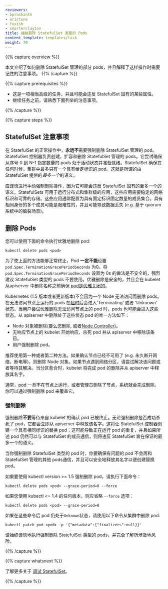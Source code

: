 ```yaml
---
reviewers:
- bprashanth
- erictune
- foxish
- smarterclayton
title: 强制删除 StatefulSet 类型的 Pods
content_template: templates/task
weight: 70
---
```


{{% capture overview %}}
<!--
This page shows how to delete Pods which are part of a stateful set, and explains the considerations to keep in mind when doing so.
--->
本文介绍了如何删除 StatefulSet 管理的部分 pods，并且解释了这样操作时需要记住的注意事项。
{{% /capture %}}

{{% capture prerequisites %}}

<!--
* This is a fairly advanced task and has the potential to violate some of the properties inherent to StatefulSet.
* Before proceeding, make yourself familiar with the considerations enumerated below.
--->
* 这是一项相当高级的任务，并且可能会违反 StatefulSet 固有的某些属性。
* 继续任务之前，请熟悉下面列举的注意事项。

{{% /capture %}}

{{% capture steps %}}

## StatefulSet 注意事项

<!--
In normal operation of a StatefulSet, there is **never** a need to force delete a StatefulSet Pod. The StatefulSet controller is responsible for creating, scaling and deleting members of the StatefulSet. It tries to ensure that the specified number of Pods from ordinal 0 through N-1 are alive and ready. StatefulSet ensures that, at any time, there is at most one Pod with a given identity running in a cluster. This is referred to as *at most one* semantics provided by a StatefulSet.
--->
在 StatefulSet 的正常操作中，**永远不**需要强制删除 StatefulSet 管理的 pod。StatefulSet 控制器负责创建，扩容和删除 StatefulSet 管理的 pods。它尝试确保从序号 0 到 N-1 指定数量的 pods 处于活动状态并准备就绪。StatefulSet 确保在任何时候，集群中最多只有一个具有给定标识的 pod。这就是所谓的由 StatefulSet 提供的*最多一个*的语义。

<!--
Manual force deletion should be undertaken with caution, as it has the potential to violate the at most one semantics inherent to StatefulSet. StatefulSets may be used to run distributed and clustered applications which have a need for a stable network identity and stable storage. These applications often have configuration which relies on an ensemble of a fixed number of members with fixed identities. Having multiple members with the same identity can be disastrous and may lead to data loss (e.g. split brain scenario in quorum-based systems).
--->
应谨慎进行手动强制删除操作，因为它可能会违反 StatefulSet 固有的至多一个的语义。StatefulSets 可用于运行分布式和集群级的应用，这些应用需要稳定的网络标识和可靠的存储。这些应用通常配置为具有固定标识固定数量的成员集合。具有相同身份的多个成员可能是艰难性的，并且可能导致数据丢失 (e.g. 基于 quorum 系统中的脑裂场景)。

## 删除 Pods

<!--
You can perform a graceful pod deletion with the following command:
--->
您可以使用下面的命令执行优雅地删除 pod:

```shell
kubectl delete pods <pod>
```

<!--
For the above to lead to graceful termination, the Pod **must not** specify a `pod.Spec.TerminationGracePeriodSeconds` of 0. The practice of setting a `pod.Spec.TerminationGracePeriodSeconds` of 0 seconds is unsafe and strongly discouraged for StatefulSet Pods. Graceful deletion is safe and will ensure that the [Pod shuts down gracefully](/docs/user-guide/pods/#termination-of-pods) before the kubelet deletes the name from the apiserver.
--->
为了使上面的方法能够正常终止，Pod **一定不能**设置  `pod.Spec.TerminationGracePeriodSeconds` 为0。将 `pod.Spec.TerminationGracePeriodSeconds` 设置为 0s 的做法是不安全的，强烈建议 StatefulSet 类型的 pods 不要使用。优雅删除是安全的，并且会在 kubelet 从apiserver 中删除名称之前确保 [pod是优雅关闭的](/docs/user-guide/pods/#termination-of-pods)。

<!--
Kubernetes (versions 1.5 or newer) will not delete Pods just because a Node is unreachable. The Pods running on an unreachable Node enter the 'Terminating' or 'Unknown' state after a [timeout](/docs/admin/node/#node-condition). Pods may also enter these states when the user attempts graceful deletion of a Pod on an unreachable Node. The only ways in which a Pod in such a state can be removed from the apiserver are as follows:
--->
Kubernetes (1.5 版本或者更新版本)不会因为一个 Node 无法访问而删除 pods。在无法访问节点上运行的 pods 在[超时](/docs/admin/node/#node-condition)后会进入'Terminating' 或者 'Unknown' 状态。当用户尝试优雅删除无法访问节点上的 pod 时，pods 也可能会进入这些状态。从 apiserver 中删除处于这些状态 pod 的唯一方法如下：

<!--
   * The Node object is deleted (either by you, or by the [Node Controller](/docs/admin/node)).<br/>
   * The kubelet on the unresponsive Node starts responding, kills the Pod and removes the entry from the apiserver.<br/>
   * Force deletion of the Pod by the user.
--->
   * Node 对象被删除(要么您删除, 或者[Node Controller](/docs/admin/node))。<br/>
   * 无响应节点上的 kubelet 开始响应，杀死 pod 并从 apiserver 中移除该条目。<br/>
   * 用户强制删除 pod。

<!--
The recommended best practice is to use the first or second approach. If a Node is confirmed to be dead (e.g. permanently disconnected from the network, powered down, etc), then delete the Node object. If the Node is suffering from a network partition, then try to resolve this or wait for it to resolve. When the partition heals, the kubelet will complete the deletion of the Pod and free up its name in the apiserver.
--->
推荐使用第一种或者第二种方法。如果确认节点已经不可用了 (e.g. 永久断开网络，断电等)，则删除 Node 对象。如果节点遇到网络分区，请尝试解决该问题或者等待其解决。当分区愈合时，kubelet 将完成 pod 的删除并从 apiserver 中释放其名字。

<!--
Normally, the system completes the deletion once the Pod is no longer running on a Node, or the Node is deleted by an administrator. You may override this by force deleting the Pod.
--->
通常，pod 一旦不在节点上运行，或者管理员删除了节点，系统就会完成删除。你可以通过强制删除 pod 来覆盖它。
### 强制删除

<!--
Force deletions **do not** wait for confirmation from the kubelet that the Pod has been terminated. Irrespective of whether a force deletion is successful in killing a Pod, it will immediately free up the name from the apiserver. This would let the StatefulSet controller create a replacement Pod with that same identity; this can lead to the duplication of a still-running Pod, and if said Pod can still communicate with the other members of the StatefulSet, will violate the at most one semantics that StatefulSet is designed to guarantee.
--->
强制删除**不要**等待来自 kubelet 的确认 pod 已被终止。无论强制删除是否成功杀死了 pod，它都会立即从 apiserver 中释放该名字。这将让 StatefulSet 控制器创建一个具有相同标识的替换 pod；这可能导致正在运行 pod 的重复，并且如果所述 pod 仍然可以与 StatefulSet 的成员通信，则将违反 StatefulSet 旨在保证的最多一个的语义。

<!--
When you force delete a StatefulSet pod, you are asserting that the Pod in question will never again make contact with other Pods in the StatefulSet and its name can be safely freed up for a replacement to be created.
--->
当你强制删除 StatefulSet 类型的 pod 时，你要确保有问题的 pod 不会再和 StatefulSet 管理的其他 pods通信，并且可以安全地释放其名字以便创建替换 pod。

<!--
If you want to delete a Pod forcibly using kubectl version >= 1.5, do the following:
--->
如果要使用 kubectl version >= 1.5 强制删除 pod，请执行下面命令：

```shell
kubectl delete pods <pod> --grace-period=0 --force
```

<!--
If you're using any version of kubectl <= 1.4, you should omit the `--force` option and use:
--->
如果您使用 kubectl <= 1.4 的任何版本，则应省略 `--force` 选项：

```shell
kubectl delete pods <pod> --grace-period=0
```
<!--
If even after these commands the pod is stuck on `Unknown` state, use the following command to remove the pod from the cluster:
--->
如果在这些命令后 pod 仍处于`Unknown`状态，请使用以下命令从集群中删除 pod:

```shell
kubectl patch pod <pod> -p '{"metadata":{"finalizers":null}}'
```

<!--
Always perform force deletion of StatefulSet Pods carefully and with complete knowledge of the risks involved.
--->
请始终谨慎地执行强制删除 StatefulSet 类型的 pods，并完全了解所涉及地风险。

{{% /capture %}}

{{% capture whatsnext %}}

<!--
Learn more about [debugging a StatefulSet](/docs/tasks/debug-application-cluster/debug-stateful-set/).
--->
了解更多关于 [调试 StatefulSet](/docs/tasks/debug-application-cluster/debug-stateful-set/)。

{{% /capture %}}
